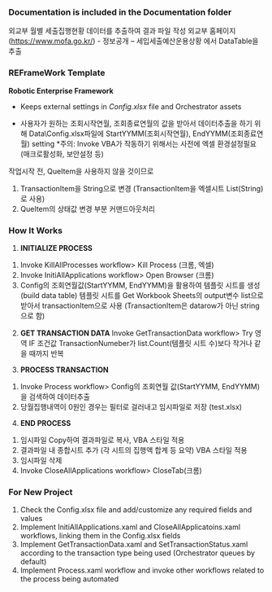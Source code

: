 ### Documentation is included in the Documentation folder ###
외교부 월별 세출집행현황 데이터를 추출하여 결과 파일 작성
외교부 홈페이지(https://www.mofa.go.kr/) - 정보공개 – 세입세출예산운용상황 에서 DataTable을 추출

### REFrameWork Template ###
**Robotic Enterprise Framework**
* Keeps external settings in *Config.xlsx* file and Orchestrator assets

* 사용자가 원하는 조회시작연월, 조회종료연월의 값을 받아서 데이터추출을 하기 위해
  Data\Config.xlsx파일에 StartYYMM(조회시작연월), EndYYMM(조회종료연월) setting
*주의: Invoke VBA가 작동하기 위해서는 사전에 엑셀 환경설정필요(매크로활성화, 보안설정 등)

작업시작 전,  QueItem을 사용하지 않을 것이므로
1. TransactionItem을 String으로 변경 (TransactionItem을 엑셀시트 List(String)로 사용)
2. QueItem의 상태값 변경 부분 커맨드아웃처리

### How It Works ###

1. **INITIALIZE PROCESS**
1) Invoke KillAllProcesses workflow> Kill Process (크롬, 엑셀)
2) Invoke InitiAllApplications workflow> Open Browser (크롬)
3) Config의 조회연월값(StartYYMM, EndYYMM)을 활용하여 템플릿 시트를 생성(build data table)
   템플릿 시트를 Get Workbook Sheets의 output변수 list<String>으로 받아서 transactionItem으로 사용
   (TransactionItem은 datarow가 아닌 string으로 함)

2. **GET TRANSACTION DATA**
Invoke GetTransactionData workflow> Try 영역 
IF 조건값 TransactionNumeber가 list.Count(템플릿 시트 수)보다 작거나 같을 때까지 반복

3. **PROCESS TRANSACTION**
1) Invoke Process workflow> Config의 조회연월 값(StartYYMM, EndYYMM)을 검색하여 데이터추출 
2) 당월집행내역이 0원인 경우는 필터로 걸러내고 임시파일로 저장 (test.xlsx)

4. **END PROCESS**
1) 임시파일 Copy하여 결과파일로 복사, VBA 스타일 적용
2) 결과파일 내 종합시트 추가 (각 시트의 집행액 합계 등 요약) VBA 스타일 적용
3) 임시파일 삭제
4) Invoke CloseAllApplications workflow> CloseTab(크롬)

### For New Project ###

1. Check the Config.xlsx file and add/customize any required fields and values
2. Implement InitiAllApplications.xaml and CloseAllApplicatoins.xaml workflows, linking them in the Config.xlsx fields
3. Implement GetTransactionData.xaml and SetTransactionStatus.xaml according to the transaction type being used (Orchestrator queues by default)
4. Implement Process.xaml workflow and invoke other workflows related to the process being automated
